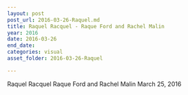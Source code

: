 ```yaml
---
layout: post
post_url: 2016-03-26-Raquel.md
title: Raquel Racquel - Raque Ford and Rachel Malin
year: 2016
date: 2016-03-26
end_date: 
categories: visual
asset_folder: 2016-03-26-Raquel

---
```

Raquel Racquel
Raque Ford and Rachel Malin
March 25, 2016